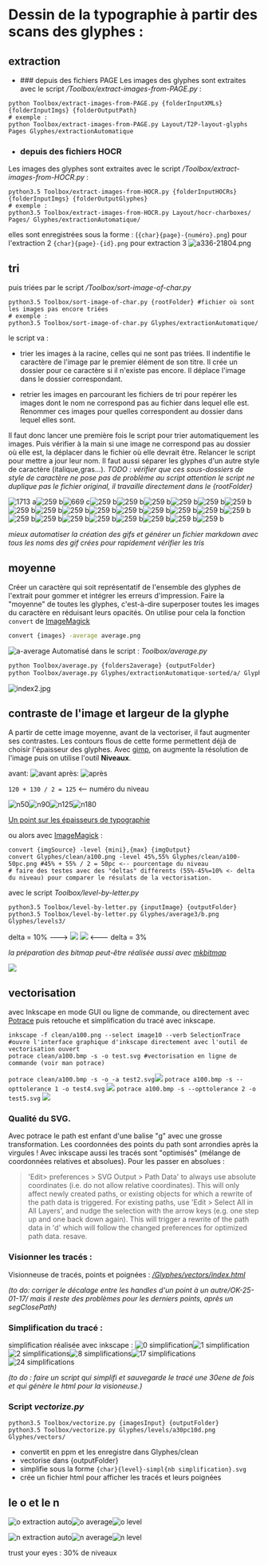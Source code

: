 # Dessin de la typographie à partir des scans des glyphes :

## extraction

* ### depuis des fichiers PAGE
Les images des glyphes sont extraites avec le script */Toolbox/extract-images-from-PAGE.py* :
```
python Toolbox/extract-images-from-PAGE.py {folderInputXMLs} {folderInputImgs} {folderOutputPath}
# exemple :
python Toolbox/extract-images-from-PAGE.py Layout/T2P-layout-glyphs Pages Glyphes/extractionAutomatique
```

* ### depuis des fichiers HOCR
Les images des glyphes sont extraites avec le script */Toolbox/extract-images-from-HOCR.py* :
```
python3.5 Toolbox/extract-images-from-HOCR.py {folderInputHOCRs} {folderInputImgs} {folderOutputGlyphes}
# exemple :
python3.5 Toolbox/extract-images-from-HOCR.py Layout/hocr-charboxes/ Pages/ Glyphes/extractionAutomatique/
```


elles sont enregistrées sous la forme :
(`{char}{page}-{numéro}.png`) pour l'extraction 2
`{char}{page}-{id}.png` pour extraction 3
![a336-21804.png](extractionAutomatique2-sorted2/a/a336-21804.png)

## tri

puis triées par le script */Toolbox/sort-image-of-char.py*
```
python3.5 Toolbox/sort-image-of-char.py {rootFolder} #fichier où sont les images pas encore triées
# exemple :
python3.5 Toolbox/sort-image-of-char.py Glyphes/extractionAutomatique/
```
le script va :

* trier les images à la racine, celles qui ne sont pas triées. Il indentifie le caractère de l'image par le premier élément de son titre. Il crée un dossier pour ce caractère si il n'existe pas encore. Il déplace l'image dans le dossier correspondant.

* retrier les images en parcourant les fichiers de tri pour repérer les images dont le nom ne correspond pas au fichier dans lequel elle est. Renommer ces images pour quelles correspondent au dossier dans lequel elles sont.

Il faut donc lancer une première fois le script pour trier automatiquement les images. Puis vérifier à la main si une image ne correspond pas au dossier où elle est, la déplacer dans le fichier où elle devrait être. Relancer le script pour mettre a jour leur nom. Il faut aussi séparer les glyphes d'un autre style de caractère (italique,gras...).
*TODO : vérifier que ces sous-dossiers de style de caractère ne pose pas de problème au script*
*attention le script ne duplique pas le fichier original, il travaille directement dans le {rootFolder}*

![1713 a](clean/a.1713.gif)![259 b](clean/b.259.gif)![669 c](clean/c.669.gif)![259 b](clean/d.970.gif)![259 b](clean/e.3630.gif)![259 b](clean/f.198.gif)![259 b](clean/g.367.gif)![259 b](clean/h.151.gif)![259 b](clean/i.1801.gif)![259 b](clean/j.46.gif)![259 b](clean/k.2.gif)![259 b](clean/l.1376.gif)![259 b](clean/m.590.gif)![259 b](clean/n.1689.gif)![259 b](clean/o.1317.gif)![259 b](clean/p.870.gif)![259 b](clean/q.334.gif)![259 b](clean/r.1801.gif)![259 b](clean/s.2085.gif)![259 b](clean/t.1611.gif)![259 b](clean/u.1544.gif)![259 b](clean/v.342.gif)![259 b](clean/w.2.gif)![259 b](clean/x.142.gif)![259 b](clean/y.66.gif)![259 b](clean/z.24.gif)

*mieux automatiser la création des gifs et générer un fichier markdown avec tous les noms des gif crées pour rapidement vérifier les tris*

## moyenne

Créer un caractère qui soit représentatif de l'ensemble des glyphes de l'extrait pour gommer et intégrer les erreurs d'impression. Faire la "moyenne" de toutes les glyphes, c'est-à-dire superposer toutes les images du caractère en réduisant leurs opacités. On utilise pour cela la fonction `convert` de  [ImageMagick](https://www.imagemagick.org/script/index.php)
```sh
convert {images} -average average.png
```
![a-average](average2/aaverage.png)
Automatisé dans le script : *Toolbox/average.py*
```sh
python Toolbox/average.py {folders2average} {outputFolder}
python Toolbox/average.py Glyphes/extractionAutomatique-sorted/a/ Glyphes/extractionAutomatique-sorted/b/ Glyphes/extractionAutomatique-sorted/c {...} Glyphes/average/
```
![index2.jpg](index2.jpg)

## contraste de l'image et largeur de la glyphe

A partir de cette image moyenne, avant de la vectoriser, il faut augmenter ses contrastes.
Les contours flous de cette forme permettent déjà de choisir l'épaisseur des glyphes. Avec [gimp](gimp), on augmente la résolution de l'image puis on utilise l'outil **Niveaux**.

avant:
![avant](gimpNiveauxAvant.png)
après:
![après](gimpNiveauxApres.png)

`120 + 130 / 2 = 125` <-- numéro du niveau

![n50](clean/a100-n50.png)![n90](clean/a100-n90.png)![n125](clean/a100-n125.png)![n180](clean/a100-n180.png)

[Un point sur les épaisseurs de typographie](http://bigelowandholmes.typepad.com/bigelow-holmes/2015/07/on-font-weight.html)

ou alors avec [ImageMagick](https://www.imagemagick.org/Usage/color_mods/#level) :
```
convert {imgSource} -level {mini},{max} {imgOutput}
convert Glyphes/clean/a100.png -level 45%,55% Glyphes/clean/a100-50pc.png #45% + 55% / 2 = 50pc <-- pourcentage du niveau
# faire des testes avec des "deltas" différents (55%-45%=10% <- delta du niveau) pour comparer le résulats de la vectorisation.
```
avec le script *Toolbox/level-by-letter.py*
```
python3.5 Toolbox/level-by-letter.py {inputImage} {outputFolder}
python3.5 Toolbox/level-by-letter.py Glyphes/average3/b.png Glyphes/levels3/
```

delta = 10% ---> ![](clean/a100-n50pc-d10-convert.png)  ![](clean/a100-n50pc-d3-convert.png) <--- delta = 3%

*la préparation des bitmap peut-être réalisée aussi avec [mkbitmap](http://potrace.sourceforge.net/mkbitmap.html)*

![](GIF.gif)

## vectorisation
avec Inkscape en mode GUI ou ligne de commande, ou directement avec [Potrace](http://potrace.sourceforge.net/) puis retouche et simplification du tracé avec inkscape.
```
inkscape -f clean/a100.png --select image10 --verb SelectionTrace #ouvre l'interface graphique d'inkscape directement avec l'outil de vectorisation ouvert
potrace clean/a100.bmp -s -o test.svg #vectorisation en ligne de commande (voir man potrace)
```
`potrace clean/a100.bmp -s -o -a test2.svg`![](clean/test2.svg) `potrace a100.bmp -s --opttolerance 1 -o test4.svg` ![](clean/test4.svg) `potrace a100.bmp -s --opttolerance 2 -o test5.svg` ![](clean/test5.svg)

### Qualité du SVG.
Avec potrace le path est enfant d'une balise "g" avec une grosse transformation. Les coordonnées des points du path sont arrondies après la virgules ! Avec inkscape aussi les tracés sont "optimisés" (mélange de coordonnées relatives et absolues). Pour les passer en absolues :
> 'Edit> preferences > SVG Output > Path Data' to always use absolute coordinates (i.e. do not allow relative coordinates). This will only affect newly created paths, or existing objects for which a rewrite of the path data is triggered.
  For existing paths, use 'Edit > Select All in All Layers', and nudge the selection with the arrow keys (e.g. one step up and one back down again). This will trigger a rewrite of the path data in 'd' which will follow the changed preferences for optimized path data. resave.

### Visionner les tracés :
Visionneuse de tracés, points et poignées : *[/Glyphes/vectors/index.html](vectors/index.html)*

*(to do: corriger le décalage entre les handles d'un point à un autre/OK-25-01-17/ mais il reste des problèmes pour les derniers points, après un segClosePath)*

### Simplification du tracé :
simplification réalisée avec inkscape :
![0 simplification](clean/a30-vectInk-simp0-viz.svg)![1 simplification](clean/a30-vectInk-simp1-viz.svg)![2 simplifications](clean/a30-vectInk-simp2-viz.svg)![8 simplifications](clean/a30-vectInk-simp8-viz.svg)![17 simplifications](clean/a30-vectInk-simp17-viz.svg)![24 simplifications](clean/a30-vectInk-simp24-viz.svg)

*(to do : faire un script qui simplifi et sauvegarde le tracé une 30ene de fois et qui génère le html pour la visioneuse.)*

### Script *vectorize.py*

```
python3.5 Toolbox/vectorize.py {imagesInput} {outputFolder}
python3.5 Toolbox/vectorize.py Glyphes/levels/a30pc10d.png Glyphes/vectors/
```
* convertit en ppm et les enregistre dans Glyphes/clean
* vectorise dans {outputFolder}
* simplifie sous la forme `{char}{level}-simpl{nb simplification}.svg`
* crée un fichier html pour afficher les tracés et leurs poignées

## le o et le n
![o extraction auto](extractionAutomatique2-sorted2/o/o337-22819.png)![o average](average2/oaverage.png)![o level](clean/olevel.png)

![n extraction auto](extractionAutomatique2-sorted2/n/n336-22086.png)![n average](average2/naverage.png)![n level](clean/nlevel.png)

trust your eyes : 30% de niveaux

